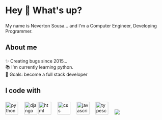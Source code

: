 <h1 align="left">Hey 👋 What's up?</h1>

###

<p align="left">My name is Neverton Sousa... and I'm a Computer Engineer, Developing Programmer.</p>

###

<h2 align="left">About me</h2>

###

<p align="left">✨ Creating bugs since 2015...<br>📚 I'm currently learning python.<br>🎯 Goals: become a full stack developer</p>

###

<h2 align="left">I code with</h2>

###

<div align="left">
  
  <img src="https://cdn.jsdelivr.net/gh/devicons/devicon@latest/icons/python/python-original.svg" height="40" alt="python logo"/>
  <img width="12" />
  
  <img src="https://cdn.jsdelivr.net/gh/devicons/devicon@latest/icons/django/django-plain.svg" height="40" alt="django logo"/>
          
  <img src="https://cdn.jsdelivr.net/gh/devicons/devicon@latest/icons/html5/html5-original.svg" height="40" alt="html logo"/>
  <img width="12" />
          
  <img src="https://cdn.jsdelivr.net/gh/devicons/devicon@latest/icons/css3/css3-original.svg" height="40" alt="css logo"/>
  <img width="12" />
          
  <img src="https://cdn.jsdelivr.net/gh/devicons/devicon/icons/javascript/javascript-original.svg" height="40" alt="javascript logo"  />
  <img width="12" />
  <img src="https://cdn.jsdelivr.net/gh/devicons/devicon/icons/typescript/typescript-original.svg" height="40" alt="typescript logo"  />
  <img width="12" />
  
  <img src="https://cdn.jsdelivr.net/gh/devicons/devicon@latest/icons/amazonwebservices/amazonwebservices-original-wordmark.svg" />
          
  
</div>

###
